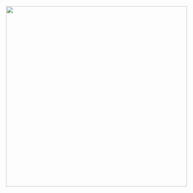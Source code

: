 <div id="header" align="center">
  <img src="https://media.giphy.com/media/qgQUggAC3Pfv687qPC/giphy.gif" width="480"/></br>
  <img src="https://komarev.com/ghpvc/?username=k0tmurlik&style=flat-square&color=blue" alt=""/>
</div>
